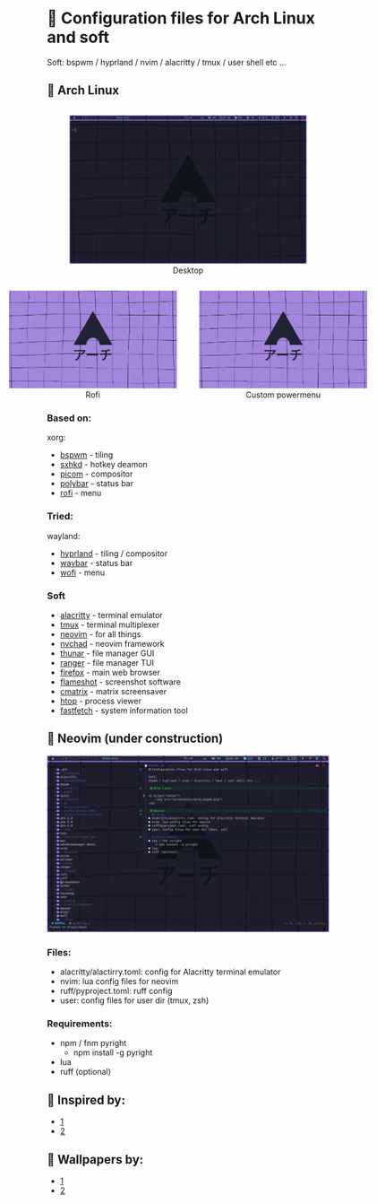 #  Configuration files for Arch Linux and soft

Soft:
bspwm / hyprland / nvim / alacritty / tmux / user shell etc ...

## 󰣇 Arch Linux

<p align="center">
  <figure style="display: inline-block; text-align: center;">
    <img src="screenshots/arch_bspwm.png" alt="arch bspwm">
    <figcaption>Desktop</figcaption>
  </figure>
</p>

<div style="display: flex; justify-content: center; gap: 40px;">

  <figure style="text-align: center; margin: 0;">
    <img src="screenshots/rofi_drun.gif" alt="Rofi" style="max-width: 300px;">
    <figcaption>Rofi</figcaption>
  </figure>

  <figure style="text-align: center; margin: 0;">
    <img src="screenshots/rofi_powermenu.gif" alt="Custom powermenu" style="max-width: 300px;">
    <figcaption>Custom powermenu</figcaption>
  </figure>

</div>

### Based on:
xorg:
- [bspwm](https://github.com/baskerville/bspwm) - tiling
- [sxhkd](https://github.com/baskerville/sxhkd) - hotkey deamon
- [picom](https://github.com/yshui/picom) - compositor
- [polybar](https://github.com/polybar/polybar) - status bar
- [rofi](https://github.com/davatorium/rofi) - menu

### Tried:
wayland:
- [hyprland](https://github.com/hyprwm/Hyprland) - tiling / compositor
- [waybar](https://github.com/Alexays/Waybar) - status bar
- [wofi](https://man.archlinux.org/man/wofi.1.en) - menu

### Soft
- [alacritty](https://github.com/alacritty/alacritty) - terminal emulator
- [tmux](https://github.com/tmux/tmux) - terminal multiplexer
- [neovim](https://github.com/neovim/neovim) - for all things
- [nvchad](https://github.com/NvChad/NvChad) - neovim framework
- [thunar](https://gitlab.xfce.org/xfce/thunar) - file manager GUI
- [ranger](https://github.com/ranger/ranger) - file manager TUI
- [firefox](https://www.mozilla.org/ru/firefox/new/) - main web browser
- [flameshot](https://github.com/flameshot-org/flameshot) - screenshot software
- [cmatrix](https://github.com/abishekvashok/cmatrix) - matrix screensaver
- [htop](https://github.com/htop-dev/htop) - process viewer
- [fastfetch](https://github.com/fastfetch-cli/fastfetch) - system information tool

##  Neovim (under construction)

<p align="center">
    <img src="screenshots/nvim.png">
</p>

### Files:
- alacritty/alactirry.toml: config for Alacritty terminal emulator
- nvim: lua config files for neovim
- ruff/pyproject.toml: ruff config
- user: config files for user dir (tmux, zsh)

### Requirements:
- npm / fnm pyright
    * npm install -g pyright
- lua
- ruff (optional)

##  Inspired by:
- [1](https://github.com/gh0stzk/dotfiles)
- [2](https://github.com/Zproger/bspwm-dotfiles)

## 󰸉 Wallpapers by:
- [1](https://github.com/gh0stzk/dotfiles)
- [2](https://github.com/connorslade/ArchPapers)
